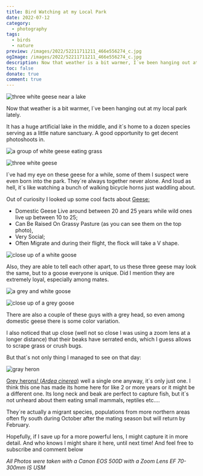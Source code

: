 ```yaml
---
title: Bird Watching at my Local Park
date: 2022-07-12
category:
  - photography
tags:
  - birds
  - nature
preview: /images/2022/52211711211_466e556274_c.jpg
ogImage: /images/2022/52211711211_466e556274_c.jpg
description: Now that weather is a bit warmer, I´ve been hanging out at my local park lately to watch some birds
toc: false
donate: true
comment: true
---
```

![three white geese near a lake](/images/2022/white-geese.jpg)

Now that weather is a bit warmer, I´ve been hanging out at my local park lately.

It has a huge artificial lake in the middle, and it´s home to a dozen species serving as a little nature sanctuary. A good opportunity to get decent photoshoots in.

![a group of white geese eating grass](/images/2022/52211730688_944607b246_c.jpg)

![three white geese](/images/2022/52211711211_466e556274_c.jpg)

I´ve had my eye on these geese for a while, some of them I suspect were even born into the park. They´re always together never alone. And loud as hell, it´s like watching a bunch of walking bicycle horns just waddling about.

Out of curiosity I looked up some cool facts about [Geese:](https://www.inaturalist.org/taxa/120479-Anser-anser-domesticus)

- Domestic Geese Live around between 20 and 25 years while wild ones live up between 10 to 25;
- Can Be Raised On Grassy Pasture (as you can see them on the top photo),
- Very Social;
- Often Migrate and during their flight, the flock will take a V shape.

![close up of a white goose](/images/2022/52212200200_a1c354a032_c.jpg)

Also, they are able to tell each other apart, to us these three geese may look the same, but to a goose everyone is unique. Did I mention they are extremely loyal, especially among mates.

![a grey and white goose](/images/2022/52211714666_fcab5987ac_c.jpg)

![close up of a grey goose](/images/2022/52211734258_78a9765b14_c.jpg)

There are also a couple of these guys with a grey head, so even among domestic geese there is some color variation.

I also noticed that up close (well not so close I was using a zoom lens at a longer distance) that their beaks have serrated ends, which I guess allows to scrape grass or crush bugs.

But that´s not only thing I managed to see on that day:

![gray heron](/images/2022/52211715476_177ae6fb4f_c.jpg)

[Grey herons! (*Ardea cinerea*)](https://www.inaturalist.org/taxa/4954-Ardea-cinerea) well a single one anyway, it´s only just one. I think this one has made its home here for like 2 or more years or it might be a different one. Its long neck and beak are perfect to capture fish, but it´s not unheard about them eating small mammals, reptiles etc....

They´re actually a migrant species, populations from more northern areas often fly south during October after the mating season but will return by February.

Hopefully, if I save up for a more powerful lens, I might capture it in more detail. And who knows I might share it here, until next time! And feel free to subscribe and comment below

*All Photos were taken with a Canon EOS 500D with a Zoom Lens EF 70-300mm IS USM*

